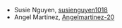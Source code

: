 * Susie Nguyen, [susienguyen1018](https://github.com/susienguyen1018)
* Angel Martinez, [Angelmartinez-20](https://github.com/Angelmartinez-20)

